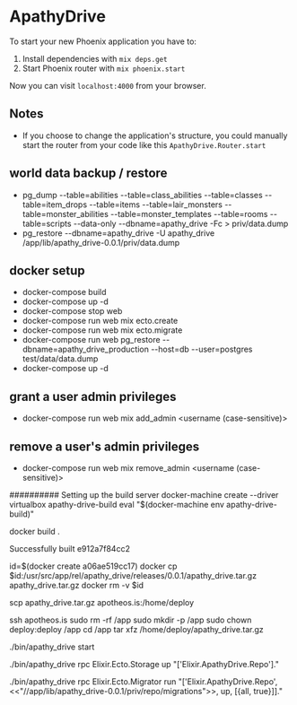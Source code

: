 # ApathyDrive

To start your new Phoenix application you have to:

1. Install dependencies with `mix deps.get`
2. Start Phoenix router with `mix phoenix.start`

Now you can visit `localhost:4000` from your browser.


## Notes

* If you choose to change the application's structure, you could manually start the router from your code like this `ApathyDrive.Router.start`

## world data backup / restore
* pg_dump --table=abilities --table=class_abilities --table=classes --table=item_drops --table=items --table=lair_monsters --table=monster_abilities --table=monster_templates --table=rooms --table=scripts --data-only --dbname=apathy_drive -Fc > priv/data.dump
* pg_restore --dbname=apathy_drive -U apathy_drive /app/lib/apathy_drive-0.0.1/priv/data.dump


## docker setup
* docker-compose build
* docker-compose up -d
* docker-compose stop web
* docker-compose run web mix ecto.create
* docker-compose run web mix ecto.migrate
* docker-compose run web pg_restore --dbname=apathy_drive_production --host=db --user=postgres test/data/data.dump
* docker-compose up -d

## grant a user admin privileges
* docker-compose run web mix add_admin <username (case-sensitive)>

## remove a user's admin privileges
* docker-compose run web mix remove_admin <username (case-sensitive)>

##########
Setting up the build server
docker-machine create --driver virtualbox apathy-drive-build
eval "$(docker-machine env apathy-drive-build)"

docker build .

Successfully built e912a7f84cc2

id=$(docker create a06ae519cc17)
docker cp $id:/usr/src/app/rel/apathy_drive/releases/0.0.1/apathy_drive.tar.gz apathy_drive.tar.gz
docker rm -v $id

scp apathy_drive.tar.gz apotheos.is:/home/deploy

ssh apotheos.is
sudo rm -rf /app
sudo mkdir -p /app
sudo chown deploy:deploy /app
cd /app
tar xfz /home/deploy/apathy_drive.tar.gz

./bin/apathy_drive start

./bin/apathy_drive rpc Elixir.Ecto.Storage up "['Elixir.ApathyDrive.Repo']."

./bin/apathy_drive rpc Elixir.Ecto.Migrator run "['Elixir.ApathyDrive.Repo', <<\"//app/lib/apathy_drive-0.0.1/priv/repo/migrations\">>, up, [{all, true}]]."

